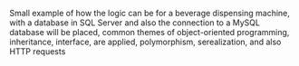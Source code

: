 Small example of how the logic can be for a beverage dispensing machine, with a database in SQL Server and also the connection to a MySQL database will be placed, common themes of object-oriented programming, inheritance, interface, are applied, polymorphism, serealization, and also HTTP requests